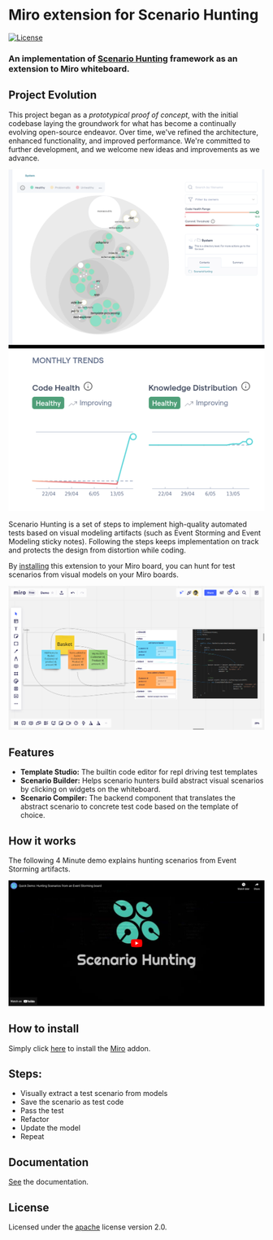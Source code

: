 # Miro extension for Scenario Hunting
[![License](https://img.shields.io/badge/License-Apache%202.0-blue.svg)](https://opensource.org/licenses/Apache-2.0)

### An implementation of [Scenario Hunting](https://scenariohunting.com) framework as an extension to Miro whiteboard.

## Project Evolution

This project began as a *prototypical proof of concept*, with the initial codebase laying the groundwork for what has become a continually evolving open-source endeavor. Over time, we've refined the architecture, enhanced functionality, and improved performance. We're committed to further development, and we welcome new ideas and improvements as we advance.

![Code health status](images/2024-05-19-CodeScene-Health.png)
![Code health monthly trends](images/2024-05-19-CodeScene-MonthlyTrends.png)


Scenario Hunting is a set of steps to implement high-quality automated tests based on visual modeling artifacts (such as Event Storming and Event Modeling sticky notes). 
Following the steps keeps implementation on track and protects the design from distortion while coding.

By [installing](https://miro.com/oauth/authorize/?response_type=code&client_id=3074457356753256770&redirect_uri=%2Fconfirm-app-install%2F) this extension to your Miro board, you can hunt for test scenarios from visual models on your Miro boards.


![Hunting for scenarios from event storming artifacts](images/header-image.png)

## Features
* **Template Studio:** The builtin code editor for repl driving test templates
* **Scenario Builder:** Helps scenario hunters build abstract visual scenarios by clicking on widgets on the whiteboard.
* **Scenario Compiler:** The backend component that translates the abstract scenario to concrete test code based on the template of choice.



##  How it works

The following 4 Minute demo explains hunting scenarios from Event Storming artifacts.

[![Scenario Hunting quick demo](images/YouTube.png)](https://www.youtube.com/embed/RsAK90h-pRY)


## How to install
Simply click [here](https://miro.com/oauth/authorize/?response_type=code&client_id=3074457356753256770&redirect_uri=%2Fconfirm-app-install%2F) to install the [Miro](https://miro.com) addon. 

## Steps:
* Visually extract a test scenario from models
* Save the scenario as test code
* Pass the test
* Refactor
* Update the model
* Repeat

## Documentation
[See](https://docs.scenariohunting.com) the documentation.



## License

Licensed under the [apache](LICENSE) license version 2.0. 
